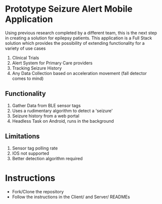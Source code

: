 # Prototype Seizure Alert Mobile Application

Using previous research completed by a different team, this is the next step in creating a solution for epilepsy patients. This
application is a Full Stack solution which provides the possibility of extending functionality for a variety of use cases

1. Clinical Trials
2. Alert System for Primary Care providers
3. Tracking Seizure History
4. Any Data Collection based on acceleration movement (fall detector comes to mind)

## Functionality

1. Gather Data from BLE sensor tags
2. Uses a rudimentary algorithm to detect a 'seizure'
3. Seizure history from a web portal
4. Headless Task on Android, runs in the background

## Limitations

1. Sensor tag polling rate
2. IOS not supported
3. Better detection algorithm required

# Instructions

- Fork/Clone the repository
- Follow the instructions in the Client/ and Server/ READMEs
